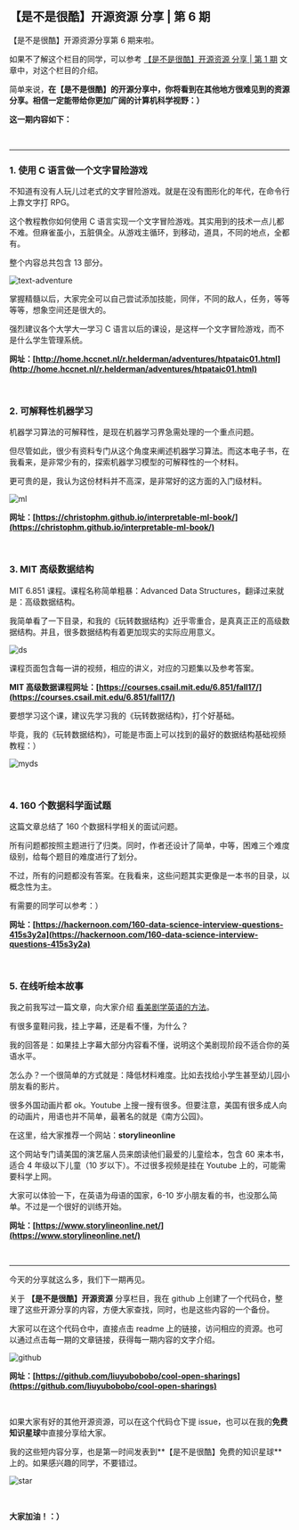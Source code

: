 ## 【是不是很酷】开源资源 分享 | 第 6 期

【是不是很酷】开源资源分享第 6 期来啦。

如果不了解这个栏目的同学，可以参考 [【是不是很酷】开源资源 分享 | 第 1 期](../001/) 文章中，对这个栏目的介绍。

简单来说，**在【是不是很酷】的开源分享中，你将看到在其他地方很难见到的资源分享。相信一定能带给你更加广阔的计算机科学视野：）**

**这一期内容如下：**

<br/>

---

### 1. 使用 C 语言做一个文字冒险游戏

不知道有没有人玩儿过老式的文字冒险游戏。就是在没有图形化的年代，在命令行上靠文字打 RPG。

这个教程教你如何使用 C 语言实现一个文字冒险游戏。其实用到的技术一点儿都不难。但麻雀虽小，五脏俱全。从游戏主循环，到移动，道具，不同的地点，全都有。

整个内容总共包含 13 部分。

![text-adventure](text-adventure.png)

掌握精髓以后，大家完全可以自己尝试添加技能，同伴，不同的敌人，任务，等等等等，想象空间还是很大的。

强烈建议各个大学大一学习 C 语言以后的课设，是这样一个文字冒险游戏，而不是什么学生管理系统。

**网址：[http://home.hccnet.nl/r.helderman/adventures/htpataic01.html](http://home.hccnet.nl/r.helderman/adventures/htpataic01.html)**

<br/>

### 2. 可解释性机器学习

机器学习算法的可解释性，是现在机器学习界急需处理的一个重点问题。

但尽管如此，很少有资料专门从这个角度来阐述机器学习算法。而这本电子书，在我看来，是非常少有的，探索机器学习模型的可解释性的一个材料。

更可贵的是，我认为这份材料并不高深，是非常好的这方面的入门级材料。

![ml](ml.jpg)

**网址：[https://christophm.github.io/interpretable-ml-book/](https://christophm.github.io/interpretable-ml-book/)**

<br/>

### 3. MIT 高级数据结构

MIT 6.851 课程。课程名称简单粗暴：Advanced Data Structures，翻译过来就是：高级数据结构。

我简单看了一下目录，和我的《玩转数据结构》近乎零重合，是真真正正的高级数据结构。并且，很多数据结构有着更加现实的实际应用意义。

![ds](ds.png)

课程页面包含每一讲的视频，相应的讲义，对应的习题集以及参考答案。

**MIT 高级数据课程网址：[https://courses.csail.mit.edu/6.851/fall17/](https://courses.csail.mit.edu/6.851/fall17/)**

要想学习这个课，建议先学习我的《玩转数据结构》，打个好基础。

毕竟，我的《玩转数据结构》，可能是市面上可以找到的最好的数据结构基础视频教程：）

![myds](myds.jpg)

<br/>

### 4. 160 个数据科学面试题

这篇文章总结了 160 个数据科学相关的面试问题。

所有问题都按照主题进行了归类。同时，作者还设计了简单，中等，困难三个难度级别，给每个题目的难度进行了划分。

不过，所有的问题都没有答案。在我看来，这些问题其实更像是一本书的目录，以概念性为主。

有需要的同学可以参考：）

**网址：[https://hackernoon.com/160-data-science-interview-questions-415s3y2a](https://hackernoon.com/160-data-science-interview-questions-415s3y2a)**

<br/>

### 5. 在线听绘本故事

我之前我写过一篇文章，向大家介绍 [看美剧学英语的方法](https://mp.weixin.qq.com/s?__biz=MzU4NTIxODYwMQ==&tempkey=MTA1NV93dEFrTHUwWkczVjhRWDZFaWd3NGw0QTZiVEQtTVNqMnRQNWh2S2VmX3gtQU96V3Q2Nm05VXFMQnRPaXk5YmhtZW55VFMyc292SlFhZnpaSkNjYUhRWE5RVE9SaWJ3THpfcENacUh3Y2ZKajk5UUw2TnA1RmJTRDlmRXR2aWxIWElZNHlXTGJXZTMtaU9aOVBiMk1XWllpRWs1V2hFTkJDRmNMVG1Bfn4%3D&chksm=7d8cac5c4afb254ade6137d344314797aa40f810ffe2d33485afb3ef860ea7cbfefa0085ed14#rd)。

有很多童鞋问我，挂上字幕，还是看不懂，为什么？

我的回答是：如果挂上字幕大部分内容看不懂，说明这个美剧现阶段不适合你的英语水平。

怎么办？一个很简单的方式就是：降低材料难度。比如去找给小学生甚至幼儿园小朋友看的影片。

很多外国动画片都 ok。Youtube 上搜一搜有很多。但要注意，美国有很多成人向的动画片，用语也并不简单，最著名的就是《南方公园》。

在这里，给大家推荐一个网站：**storylineonline**

这个网站专门请美国的演艺届人员来朗读他们最爱的儿童绘本，包含 60 来本书，适合 4 年级以下儿童（10 岁以下）。不过很多视频是挂在 Youtube 上的，可能需要科学上网。

大家可以体验一下，在英语为母语的国家，6-10 岁小朋友看的书，也没那么简单。不过是一个很好的训练开始。

**网址：[https://www.storylineonline.net/](https://www.storylineonline.net/)**

<br/>

---

今天的分享就这么多，我们下一期再见。

关于 **【是不是很酷】开源资源** 分享栏目，我在 github 上创建了一个代码仓，整理了这些开源分享的内容，方便大家查找，同时，也是这些内容的一个备份。

大家可以在这个代码仓中，直接点击 readme 上的链接，访问相应的资源。也可以通过点击每一期的文章链接，获得每一期内容的文字介绍。

![github](github.png)

**网址：[https://github.com/liuyubobobo/cool-open-sharings](https://github.com/liuyubobobo/cool-open-sharings)**

<br/>

如果大家有好的其他开源资源，可以在这个代码仓下提 issue，也可以在我的**免费知识星球**中直接分享给大家。

我的这些短内容分享，也是第一时间发表到**【是不是很酷】免费的知识星球**上的。如果感兴趣的同学，不要错过。

![star](star.png)

<br/>

**大家加油！：）**